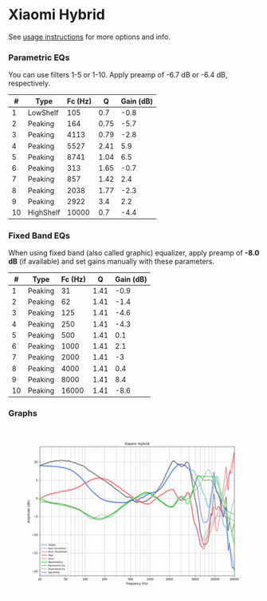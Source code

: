 # Xiaomi Hybrid
See [usage instructions](https://github.com/jaakkopasanen/AutoEq#usage) for more options and info.

### Parametric EQs
You can use filters 1-5 or 1-10. Apply preamp of -6.7 dB or -6.4 dB, respectively.

|   # | Type      |   Fc (Hz) |    Q |   Gain (dB) |
|-----|-----------|-----------|------|-------------|
|   1 | LowShelf  |       105 | 0.7  |        -0.8 |
|   2 | Peaking   |       164 | 0.75 |        -5.7 |
|   3 | Peaking   |      4113 | 0.79 |        -2.8 |
|   4 | Peaking   |      5527 | 2.41 |         5.9 |
|   5 | Peaking   |      8741 | 1.04 |         6.5 |
|   6 | Peaking   |       313 | 1.65 |        -0.7 |
|   7 | Peaking   |       857 | 1.42 |         2.4 |
|   8 | Peaking   |      2038 | 1.77 |        -2.3 |
|   9 | Peaking   |      2922 | 3.4  |         2.2 |
|  10 | HighShelf |     10000 | 0.7  |        -4.4 |

### Fixed Band EQs
When using fixed band (also called graphic) equalizer, apply preamp of **-8.0 dB** (if available) and set gains manually with these parameters.

|   # | Type    |   Fc (Hz) |    Q |   Gain (dB) |
|-----|---------|-----------|------|-------------|
|   1 | Peaking |        31 | 1.41 |        -0.9 |
|   2 | Peaking |        62 | 1.41 |        -1.4 |
|   3 | Peaking |       125 | 1.41 |        -4.6 |
|   4 | Peaking |       250 | 1.41 |        -4.3 |
|   5 | Peaking |       500 | 1.41 |         0.1 |
|   6 | Peaking |      1000 | 1.41 |         2.1 |
|   7 | Peaking |      2000 | 1.41 |        -3   |
|   8 | Peaking |      4000 | 1.41 |         0.4 |
|   9 | Peaking |      8000 | 1.41 |         8.4 |
|  10 | Peaking |     16000 | 1.41 |        -8.6 |

### Graphs
![](./Xiaomi%20Hybrid.png)
